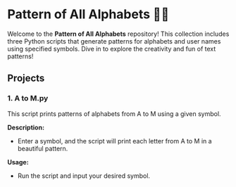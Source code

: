 # Pattern of All Alphabets 🎨🔠

Welcome to the **Pattern of All Alphabets** repository! This collection includes three Python scripts that generate patterns for alphabets and user names using specified symbols. Dive in to explore the creativity and fun of text patterns!

## Projects

### 1. A to M.py
This script prints patterns of alphabets from A to M using a given symbol.

**Description:**
- Enter a symbol, and the script will print each letter from A to M in a beautiful pattern.

**Usage:**
- Run the script and input your desired symbol.
